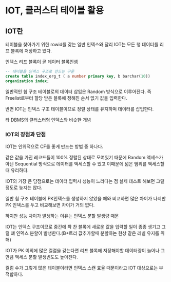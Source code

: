 # IOT, 클러스터 테이블 활용

## IOT란

테이블을 찾아가기 위한 rowid를 갖는 일반 인덱스와 달리 IOT는 모든 행 데이터를 리프 블록에 저장하고 있다.

인덱스 리프 블록이 곧 데이터 블록인셈

```sql
-- 테이블을 인덱스 구조로 만드는 구문
create table index_org_t ( a number primary key, b barchar(10))
organization index;
```

일반적인 힙 구조 테이블로의 데이터 삽입은 Random 방식으로 이루어진다. 즉 Freelist로부터 할당 받은 블록에 정해진 순서 없기 값을 입력한다.

반면 IOT는 인덱스 구조 테이블이므로 정렬 상태를 유지하며 데이터를 삽입한다.

타 DBMS의 클러스터형 인덱스와 비슷한 개념

### IOT의 장점과 단점

IOT는 인위적으로 CF를 좋게 만드는 방법 중 하나다.

같은 값을 가진 레코드들이 100% 정렬된 상태로 모여있기 때문에 Random 액세스가 아닌 Sequential 방식으로 데이터를 액세스할 수 있고 이때문에 넓은 범위를 액세스할 때 유리하다.

IOT의 가장 큰 담점으로는 데이터 입력시 성능이 느리다는 점 실제 테스트 해보면 그럴 정도로 늦지는 않다.

일반 힙 구조 테이블에 PK인덱스를 생성하지 않았을 때와 비교하면 많은 차이가 나지만 PK 인덱스를 두고 비교해보면 차이가 거의 없다.

하지만 성능 차이가 발생하는 이유는 인덱스 분할 발생량 때문

IOT는 인덱스 구조이므로 중간에 꽉 찬 블록에 새로운 값을 입력할 일이 종종 생기고 그럴 떄 인덱스 분할이 발생한다.(B+트리 값추가할때 분할하는 현상 같은 레벨 유지를 위해)

IOT가 PK 이외에 많은 컬럼을 갖는다면 리프 블록에 저장해야할 데이터량이 늘어나 그만큼 액세스 분할 발생빈도도 높아진다.

컬럼 수가 그렇게 많은 테이블이라면 인덱스 스캔 효율 때문이라고 IOT 대상으로는 부적합하다.
